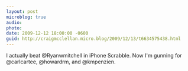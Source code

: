 ```yaml
---
layout: post
microblog: true
audio: 
photo: 
date: 2009-12-12 18:00:00 -0600
guid: http://craigmcclellan.micro.blog/2009/12/13/t6634575438.html
---
```

I actually beat @Ryanwmitchell in iPhone Scrabble. Now I'm gunning for @carlcartee, @howardrm, and @kmpenzien.
